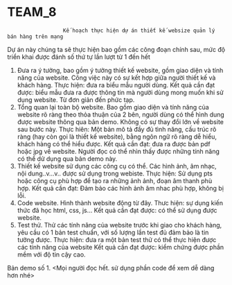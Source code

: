 TEAM_8
======
                      Kế hoạch thực hiện dự án thiết kế websize quản lý bán hàng trên mạng
Dự án này chúng ta sẽ thực hiện bao gồm các công đoạn chính sau, mức độ triển khai được đánh số thứ tự lần lượt từ 1 đến hết
1.  Đưa ra ý tưởng, bao gồm ý tưởng thiết kế website, gồm giao diện và tính năng của website. Công việc này có sự kết hợp giữa người thiết kế và khách hàng. 
Thực hiện: đưa ra biểu mẫu người dùng.
Kết quả cần đạt được: biểu mẫu đưa ra được thông tin mà người dùng mong muốn khi sử dụng website. Từ đơn giản đến phức tạp.
2.	Tổng quan lại toàn bộ website. Bao gồm giao diện và tính năng của website rõ ràng theo thỏa thuận của 2 bên, người dùng có thể hình dung được website thông qua bản demo. Không có sự thay đổi lớn về website sau bước này.
Thực hiên: Một bản mô tả đầy đủ tình năng, cấu trúc rõ ràng (hay còn gọi là thiết kế website), bằng ngôn ngữ rõ ràng dễ hiểu, khách hàng có thể hiểu được.
Kết quả cần đạt: đưa ra được bản pdf  hoặc jpg về website. Người đọc có thể nhìn thấy được những tính năng có thể dử dụng qua bản demo này.
3.	Thiết kế website sử dụng các công cụ có thể. Các hình ảnh, âm nhạc, nội dung..v…v.. được sử dụng trong webiste.
Thực hiện: Sử dụng pts hoặc công cụ phù hợp để tạo ra những ảnh ảnh, đoạn âm thanh phù hợp.
Kết quả cần đạt: Đảm bảo các hình ảnh âm nhac phù hợp, không bị lỗi.
4.	Code website. Hình thành website động từ đây.
Thưc hiện: sự dụng kiến thức đã học html, css, js…
Kết quả cần đạt được: có thể sử dụng được website.
5.	Test thử. Thử các tính năng của website trước khi giao cho khách hàng, yêu cầu có 1 bản test chuẩn, với số lượng lần test đủ đảm bảo là tin tưởng được.
Thực hiện: đưa ra một bản test thử có thể thực hiện được các tính năng của website
Kết quả cần đạt được: kiểm chứng được phần mềm với độ tin cậy cao.




Bản demo số 1.
<Mọi người đọc hết. sử dụng phần code để xem dễ dàng hơn nhé>
